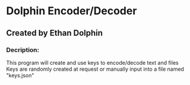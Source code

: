 # Dolphin Encoder/Decoder
## Created by Ethan Dolphin

### Decription:
This program will create and use keys to encode/decode text and files <br/>
Keys are randomly created at request or manually input into a file named "keys.json"
